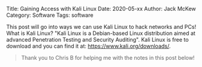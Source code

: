 Title: Gaining Access with Kali Linux
Date: 2020-05-xx
Author: Jack McKew
Category: Software
Tags: software

This post will go into ways we can use Kali Linux to hack networks and PCs! What is Kali Linux? "Kali Linux is a Debian-based Linux distribution aimed at advanced Penetration Testing and Security Auditing". Kali Linux is free to download and you can find it at: <https://www.kali.org/downloads/>.

> Thank you to Chris B for helping me with the notes in this post below!
